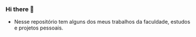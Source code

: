 ### Hi there 👋

<!--
**mariamers/mariamers** is a ✨ _special_ ✨ repository because its `README.md` (this file) appears on your GitHub profile.

Here are some ideas to get you started:

- 🔭 I’m currently working on ...
- 🌱 I’m currently learning ...
- 👯 I’m looking to collaborate on ...
- 🤔 I’m looking for help with ...
- 💬 Ask me about ...
- 📫 How to reach me: ...
- 😄 Pronouns: ...
- ⚡ Fun fact: ...
[![My GitHub Language Stats](https://github-readme-stats.vercel.app/api/top-langs/?username=mariamers&langs_count=5&theme=tokyonight)]()
-->

- Nesse repositório tem alguns dos meus trabalhos da faculdade, estudos e projetos pessoais.
